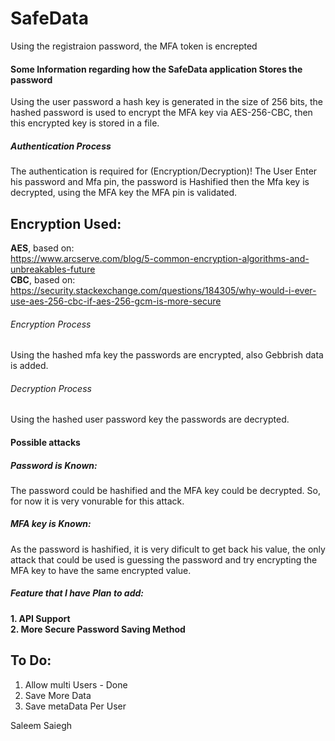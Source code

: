 # SafeData
Using the registraion password, the MFA token is encrepted

#### Some Information regarding how the SafeData application Stores the password
Using the user password a hash key is generated in the size of 256 bits, the hashed 
password is used to encrypt the MFA key via AES-256-CBC,
then this encrypted key is stored in a file.

##### Authentication Process
The authentication is required for (Encryption/Decryption)!
The User Enter his password and Mfa pin, the password is Hashified
then the Mfa key is decrypted, using the MFA key the MFA pin is validated. 

## Encryption Used:
**AES**, based on:  
https://www.arcserve.com/blog/5-common-encryption-algorithms-and-unbreakables-future  
**CBC**, based on:
https://security.stackexchange.com/questions/184305/why-would-i-ever-use-aes-256-cbc-if-aes-256-gcm-is-more-secure

###### Encryption Process
Using the hashed mfa key the passwords are encrypted, also Gebbrish data is added.

###### Decryption Process
Using the hashed user password key the passwords are decrypted. 


#### Possible attacks

##### Password is Known:
The password could be hashified and the MFA key could be decrypted.
So, for now it is very vonurable for this attack. 

##### MFA key is Known:
As the password is hashified, it is very dificult to get back his value, the only attack
that could be used is guessing the password and try encrypting the MFA key to have the same
encrypted value.

##### Feature that I have Plan to add:
**1. API Support**  
**2. More Secure Password Saving Method**


## To Do:
1. Allow multi Users - Done
2. Save More Data
3. Save metaData Per User

Saleem Saiegh
